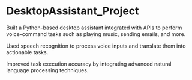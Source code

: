 # DesktopAssistant_Project

Built a Python-based desktop assistant integrated with APIs to perform voice-command tasks such as playing music,  sending emails, and more. 

Used speech recognition to process voice inputs and translate them into actionable tasks.  

Improved task execution accuracy by integrating advanced natural language processing techniques. 
